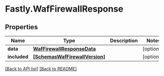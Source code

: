 # Fastly.WafFirewallResponse

## Properties

Name | Type | Description | Notes
------------ | ------------- | ------------- | -------------
**data** | [**WafFirewallResponseData**](WafFirewallResponseData.md) |  | [optional] 
**included** | [**[SchemasWafFirewallVersion]**](SchemasWafFirewallVersion.md) |  | [optional] 


[[Back to API list]](../../README.md#endpoints) [[Back to README]](../../README.md)
